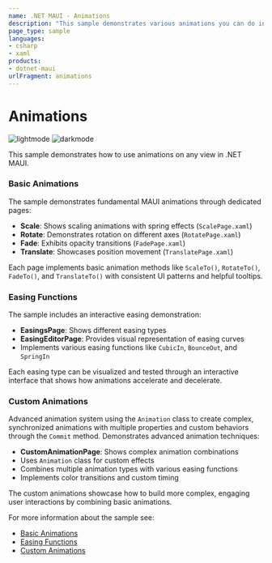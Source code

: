 ```yaml
---
name: .NET MAUI - Animations
description: "This sample demonstrates various animations you can do in .NET MAUI."
page_type: sample
languages:
- csharp
- xaml
products:
- dotnet-maui
urlFragment: animations
---
```


# Animations

![lightmode](https://github.com/user-attachments/assets/55691eaf-475b-4dd2-9a55-1860072a4a2d)  ![darkmode](https://github.com/user-attachments/assets/27675973-a6f5-441e-b37c-0d8a687fb4ef)



This sample demonstrates how to use animations on any view in .NET MAUI.

### Basic Animations
The sample demonstrates fundamental MAUI animations through dedicated pages:
- **Scale**: Shows scaling animations with spring effects (`ScalePage.xaml`)
- **Rotate**: Demonstrates rotation on different axes (`RotatePage.xaml`) 
- **Fade**: Exhibits opacity transitions (`FadePage.xaml`)
- **Translate**: Showcases position movement (`TranslatePage.xaml`)

Each page implements basic animation methods like `ScaleTo()`, `RotateTo()`, `FadeTo()`, and `TranslateTo()` with consistent UI patterns and helpful tooltips.

### Easing Functions
The sample includes an interactive easing demonstration:
- **EasingsPage**: Shows different easing types
- **EasingEditorPage**: Provides visual representation of easing curves
- Implements various easing functions like `CubicIn`, `BounceOut`, and `SpringIn`

Each easing type can be visualized and tested through an interactive interface that shows how animations accelerate and decelerate.


### Custom Animations
Advanced animation system using the `Animation` class to create complex, synchronized animations with multiple properties and custom behaviors through the `Commit` method.
Demonstrates advanced animation techniques:
- **CustomAnimationPage**: Shows complex animation combinations
- Uses `Animation` class for custom effects
- Combines multiple animation types with various easing functions
- Implements color transitions and custom timing

The custom animations showcase how to build more complex, engaging user interactions by combining basic animations.

For more information about the sample see:

- [Basic Animations](https://docs.microsoft.com/dotnet/maui/user-interface/animation/basic)
- [Easing Functions](https://docs.microsoft.com/dotnet/maui/user-interface/animation/easing)
- [Custom Animations](https://docs.microsoft.com/dotnet/maui/user-interface/animation/custom)
